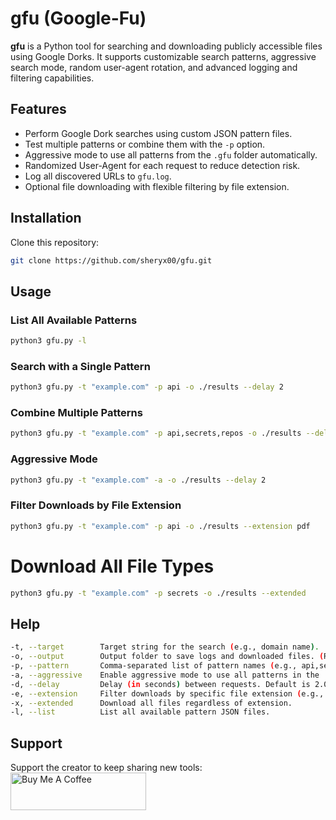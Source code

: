 # **gfu (Google-Fu)**

**gfu** is a Python tool for searching and downloading publicly accessible files using Google Dorks. It supports customizable search patterns, aggressive search mode, random user-agent rotation, and advanced logging and filtering capabilities.

## Features

- Perform Google Dork searches using custom JSON pattern files.
- Test multiple patterns or combine them with the `-p` option.
- Aggressive mode to use all patterns from the `.gfu` folder automatically.
- Randomized User-Agent for each request to reduce detection risk.
- Log all discovered URLs to `gfu.log`.
- Optional file downloading with flexible filtering by file extension.

## Installation

Clone this repository:

```bash
git clone https://github.com/sheryx00/gfu.git
```

## Usage

### List All Available Patterns

```bash
python3 gfu.py -l
```
### Search with a Single Pattern

```bash
python3 gfu.py -t "example.com" -p api -o ./results --delay 2
```

### Combine Multiple Patterns

```bash
python3 gfu.py -t "example.com" -p api,secrets,repos -o ./results --delay 3
```

### Aggressive Mode

```bash
python3 gfu.py -t "example.com" -a -o ./results --delay 2
```

### Filter Downloads by File Extension

```bash
python3 gfu.py -t "example.com" -p api -o ./results --extension pdf
```

# Download All File Types

```bash
python3 gfu.py -t "example.com" -p secrets -o ./results --extended
```
## Help

```bash
-t, --target	    Target string for the search (e.g., domain name).
-o, --output	    Output folder to save logs and downloaded files. (Required)
-p, --pattern	    Comma-separated list of pattern names (e.g., api,secrets,repos).
-a, --aggressive	Enable aggressive mode to use all patterns in the .gfu folder.
-d, --delay	        Delay (in seconds) between requests. Default is 2.0.
-e, --extension	    Filter downloads by specific file extension (e.g., pdf, txt, csv).
-x, --extended	    Download all files regardless of extension.
-l, --list	        List all available pattern JSON files.
```

## Support

Support the creator to keep sharing new tools:
<a href="https://www.buymeacoffee.com/Sheryx00" target="_blank"><img src="https://cdn.buymeacoffee.com/buttons/v2/default-yellow.png" alt="Buy Me A Coffee" style="height: 60px !important;width: 217px !important;" ></a>
